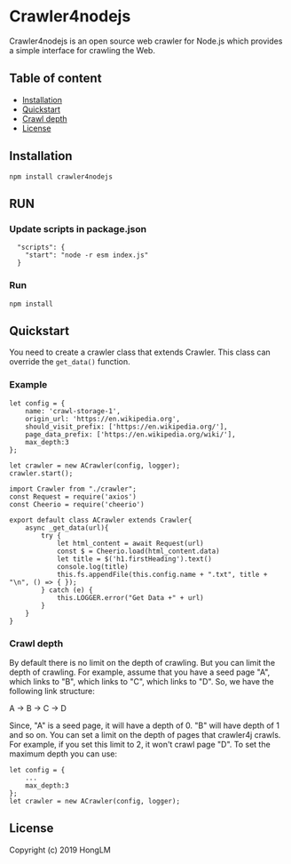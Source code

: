 # Crawler4nodejs

Crawler4nodejs is an open source web crawler for Node.js which provides a simple interface for crawling the Web.

## Table of content

- [Installation](#installation)
- [Quickstart](#quickstart)   
- [Crawl depth](#more-examples)
- [License](#license)

## Installation
```
npm install crawler4nodejs
```
## RUN
### Update scripts in package.json
```
  "scripts": {
    "start": "node -r esm index.js"
  }
```
### Run
```
npm install
```
## Quickstart
You need to create a crawler class that extends Crawler. This class can override the `get_data()` function.  

### Example
```
let config = {
    name: 'crawl-storage-1',
    origin_url: 'https://en.wikipedia.org',
    should_visit_prefix: ['https://en.wikipedia.org/'],
    page_data_prefix: ['https://en.wikipedia.org/wiki/'],
    max_depth:3
};

let crawler = new ACrawler(config, logger);
crawler.start();
```
```
import Crawler from "./crawler";
const Request = require('axios')
const Cheerio = require('cheerio')

export default class ACrawler extends Crawler{
    async _get_data(url){  
        try {
            let html_content = await Request(url)  
            const $ = Cheerio.load(html_content.data)
            let title = $('h1.firstHeading').text()
            console.log(title)
            this.fs.appendFile(this.config.name + ".txt", title + "\n", () => { }); 
        } catch (e) {
            this.LOGGER.error("Get Data +" + url)
        }
    }
}
```

### Crawl depth
By default there is no limit on the depth of crawling. But you can limit the depth of crawling. For example, assume that you have a seed page "A", which links to "B", which links to "C", which links to "D". So, we have the following link structure:

A -> B -> C -> D

Since, "A" is a seed page, it will have a depth of 0. "B" will have depth of 1 and so on. You can set a limit on the depth of pages that crawler4j crawls. For example, if you set this limit to 2, it won't crawl page "D". To set the maximum depth you can use:
```
let config = {
    ...
    max_depth:3
};
let crawler = new ACrawler(config, logger);
```

## License

Copyright (c) 2019 HongLM
